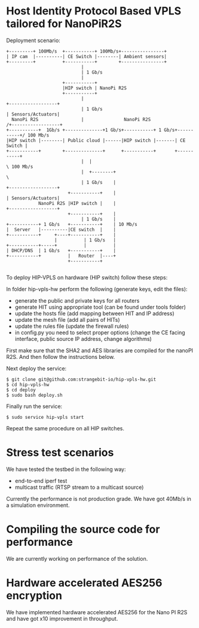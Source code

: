 # Host Identity Protocol Based VPLS tailored for NanoPiR2S

Deployment scenario:

```
+---------+ 100Mb/s  +-----------+ 100Mb/s+----------------+
| IP cam  |----------| CE Switch |--------| Ambient sensors|
+---------+          +-----------+        +----------------+
                            |
                            | 1 Gb/s
                            |
                     +-----------+
                     |HIP switch | NanoPi R2S
                     +-----------+
                            |                                                 +------------------+
                            | 1 Gb/s                                          | Sensors/Actuators|
  NanoPi R2S                |               NanoPi R2S                       /+------------------+
+-----------+  1Gb/s +--------------+1 Gb/s+-----------+ 1 Gb/s+-----------+/ 100 Mb/s
|HIP switch |--------| Public cloud |------|HIP switch |-------| CE Switch |
+-----------+        +--------------+      +-----------+       +-----------+
                            |  |                                            \ 100 Mb/s
                            |  +--------+                                    \
                            | 1 Gb/s    |                                     +------------------+
                       +-----------+    |                                     | Sensors/Actuators|
            NanoPi R2S |HIP switch |    |                                     +------------------+
                       +-----------+    |
                            | 1 Gb/s    |
+-----------+ 1 Gb/s   +-----------+    | 10 Mb/s
|  Server   |----------|CE switch  |    |
+-----------+     +----+-----------+    |
                  |          | 1 Gb/s   |
+-----------+-----+          |          |
| DHCP/DNS  | 1 Gb/s   +-----------+    |
+-----------+          |   Router  |----+
                       +-----------+
                       
```
To deploy HIP-VPLS on hardware (HIP switch) follow these steps:

In folder hip-vpls-hw perform the following (generate keys, edit the files):
- generate the public and private keys for all routers
- generate HIT using appropriate tool (can be found under tools folder)
- update the hosts file (add mapping between HIT and IP address)
- update the mesh file (add all pairs of HITs)
- update the rules file (update the firewall rules)
- in config.py you need to select proper options (change the CE facing interface, public source IP address, change algorithms)


First make sure that the SHA2 and AES libraries are compiled for the nanoPI R2S. And then follow the instructions below.

Next deploy the service:

```
$ git clone git@github.com:strangebit-io/hip-vpls-hw.git
$ cd hip-vpls-hw
$ cd deploy
$ sudo bash deploy.sh
```

Finally run the service:
```
$ sudo service hip-vpls start
```

Repeat the same procedure on all HIP switches.

# Stress test scenarios

We have tested the testbed in the following way:
- end-to-end iperf test
- multicast traffic (RTSP stream to a multicast source)

Currently the performance is not production grade. We have got 40Mb/s in a simulation environment.

# Compiling the source code for performance

We are currently working on performance of the solution.


# Hardware accelerated AES256 encryption

We have implemented hardware accelerated AES256 for the Nano PI R2S and have got x10 improvement in throughput.



